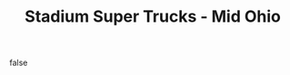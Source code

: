 ---
layout: photo
modal: true
thumb: https://csnapmediahost.github.io/assets1/Thumbs/SuperTrucksOhio2.jpg
full: https://csnapmediahost.github.io/assets1/Render/SuperTrucksOhio2.jpg
size: small
ar: landscape
body: false
title: "Stadium Super Trucks - Mid Ohio"
---